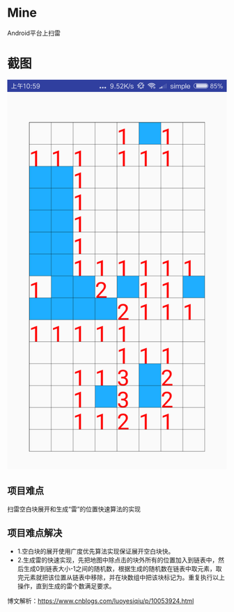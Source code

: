 # Mine
Android平台上扫雷
# 截图
![截图](/screenshot/main.png)
## 项目难点
扫雷空白块展开和生成“雷”的位置快速算法的实现
## 项目难点解决
* 1.空白块的展开使用广度优先算法实现保证展开空白块快。
* 2.生成雷的快速实现，先把地图中除点击的块外所有的位置加入到链表中，然后生成0到链表大小-1之间的随机数，根据生成的随机数在链表中取元素，取完元素就把该位置从链表中移除，并在块数组中把该块标记为。重复执行以上操作，直到生成的雷个数满足要求。

博文解析：https://www.cnblogs.com/luoyesiqiu/p/10053924.html
